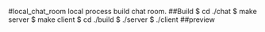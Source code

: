 #local_chat_room
local process build chat room.
##Build
	$ cd ./chat
	$ make server
	$ make client
	$ cd ./build
	$ ./server
	$ ./client
##preview

